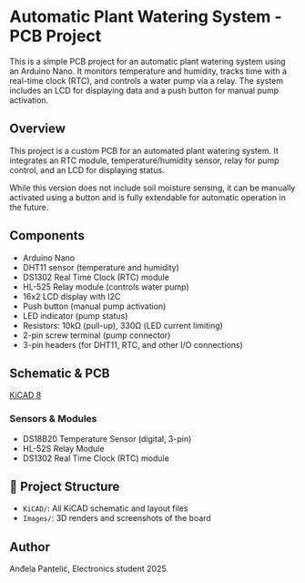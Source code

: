 #  Automatic Plant Watering System - PCB Project

This is a simple PCB project for an automatic plant watering system using an Arduino Nano.
It monitors temperature and humidity, tracks time with a real-time clock (RTC), and controls a water pump via a relay.
The system includes an LCD for displaying data and a push button for manual pump activation.

## Overview
This project is a custom PCB for an automated plant watering system. It integrates an RTC module, temperature/humidity sensor, relay for pump control, and an LCD for displaying status.

While this version does not include soil moisture sensing, it can be manually activated using a button and is fully extendable for automatic operation in the future.

##  Components

- Arduino Nano
- DHT11 sensor (temperature and humidity)
- DS1302 Real Time Clock (RTC) module
- HL-525 Relay module (controls water pump)
- 16x2 LCD display with I2C
- Push button (manual pump activation)
- LED indicator (pump status)
- Resistors: 10kΩ (pull-up), 330Ω (LED current limiting)
- 2-pin screw terminal (pump connector)
- 3-pin headers (for DHT11, RTC, and other I/O connections)

##  Schematic & PCB

[KiCAD 8](https://www.kicad.org/)


### Sensors & Modules

- DS18B20 Temperature Sensor (digital, 3-pin)
- HL-52S Relay Module
- DS1302 Real Time Clock (RTC) module

## 📁 Project Structure

- `KiCAD/`: All KiCAD schematic and layout files
- `Images/`: 3D renders and screenshots of the board


## Author

Anđela Pantelić, Electronics student 2025.
